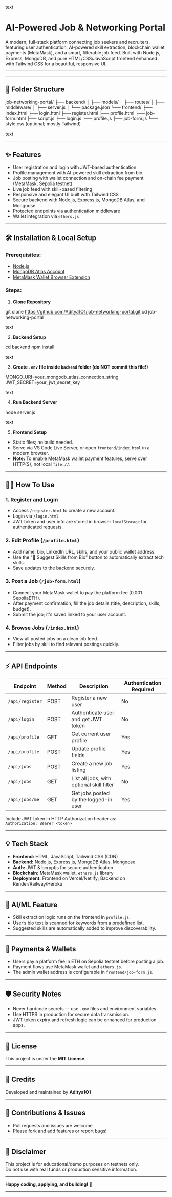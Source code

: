 text
# AI-Powered Job & Networking Portal

A modern, full-stack platform connecting job seekers and recruiters, featuring user authentication, AI-powered skill extraction, blockchain wallet payments (MetaMask), and a smart, filterable job feed. Built with Node.js, Express, MongoDB, and pure HTML/CSS/JavaScript frontend enhanced with Tailwind CSS for a beautiful, responsive UI.

---

---

## 📁 Folder Structure

job-networking-portal/
├── backend/
│   ├── models/
│   ├── routes/
│   ├── middleware/
│   ├── server.js
│   └── package.json
└── frontend/
├── index.html
├── login.html
├── register.html
├── profile.html
├── job-form.html
├── script.js
├── login.js
├── profile.js
├── job-form.js
└── style.css (optional; mostly Tailwind)

text

---

## ✨ Features

- User registration and login with JWT-based authentication
- Profile management with AI-powered skill extraction from bio
- Job posting with wallet connection and on-chain fee payment (MetaMask, Sepolia testnet)
- Live job feed with skill-based filtering
- Responsive and elegant UI built with Tailwind CSS
- Secure backend with Node.js, Express.js, MongoDB Atlas, and Mongoose
- Protected endpoints via authentication middleware
- Wallet integration via `ethers.js`

---

## 🛠️ Installation & Local Setup

### Prerequisites:

- [Node.js](https://nodejs.org/)
- [MongoDB Atlas Account](https://www.mongodb.com/cloud/atlas)
- [MetaMask Wallet Browser Extension](https://metamask.io/)

### Steps:

1. **Clone Repository**

git clone https://github.com/Aditya1O1/job-networking-portal.git
cd job-networking-portal

text

2. **Backend Setup**

cd backend
npm install

text

3. **Create `.env` file inside `backend` folder (do NOT commit this file!)**

MONGO_URI=your_mongodb_atlas_connection_string
JWT_SECRET=your_jwt_secret_key

text

4. **Run Backend Server**

node server.js

text

5. **Frontend Setup**

- Static files; no build needed.
- Serve via VS Code Live Server, or open `frontend/index.html` in a modern browser.
- **Note:** To enable MetaMask wallet payment features, serve over HTTP(S), not local `file://`.

---

## 🧑‍💻 How To Use

### 1. Register and Login

- Access `/register.html` to create a new account.
- Login via `/login.html`.
- JWT token and user info are stored in browser `localStorage` for authenticated requests.

### 2. Edit Profile (`/profile.html`)

- Add name, bio, LinkedIn URL, skills, and your public wallet address.
- Use the "🧠 Suggest Skills from Bio" button to automatically extract tech skills.
- Save updates to the backend securely.

### 3. Post a Job (`/job-form.html`)

- Connect your MetaMask wallet to pay the platform fee (0.001 SepoliaETH).
- After payment confirmation, fill the job details (title, description, skills, budget).
- Submit the job; it's saved linked to your user account.

### 4. Browse Jobs (`/index.html`)

- View all posted jobs on a clean job feed.
- Filter jobs by skill to find relevant postings quickly.

---

## ⚡ API Endpoints

| Endpoint          | Method | Description                             | Authentication Required |
|-------------------|--------|---------------------------------------|------------------------|
| `/api/register`   | POST   | Register a new user                    | No                     |
| `/api/login`      | POST   | Authenticate user and get JWT token   | No                     |
| `/api/profile`    | GET    | Get current user profile               | Yes                    |
| `/api/profile`    | POST   | Update profile fields                  | Yes                    |
| `/api/jobs`       | POST   | Create a new job listing               | Yes                    |
| `/api/jobs`       | GET    | List all jobs, with optional skill filter | No                  |
| `/api/jobs/me`    | GET    | Get jobs posted by the logged-in user | Yes                    |

Include JWT token in HTTP Authorization header as:  
`Authorization: Bearer <token>`

---

## 💡 Tech Stack

- **Frontend:** HTML, JavaScript, Tailwind CSS (CDN)
- **Backend:** Node.js, Express.js, MongoDB Atlas, Mongoose
- **Auth:** JWT & bcryptjs for secure authentication
- **Blockchain:** MetaMask wallet, `ethers.js` library
- **Deployment:** Frontend on Vercel/Netlify; Backend on Render/Railway/Heroku

---

## 🤖 AI/ML Feature

- Skill extraction logic runs on the frontend in `profile.js`.
- User’s bio text is scanned for keywords from a predefined list.
- Suggested skills are automatically added to improve discoverability.

---

## 💸 Payments & Wallets

- Users pay a platform fee in ETH on Sepolia testnet before posting a job.
- Payment flows use MetaMask wallet and `ethers.js`.
- The admin wallet address is configurable in `frontend/job-form.js`.

---

## 🛡️ Security Notes

- Never hardcode secrets — use `.env` files and environment variables.
- Use HTTPS in production for secure data transmission.
- JWT token expiry and refresh logic can be enhanced for production apps.

---

## 📄 License

This project is under the **MIT License**.

---

## 📝 Credits

Developed and maintained by **Aditya1O1**

---

## 🙏 Contributions & Issues

- Pull requests and issues are welcome.
- Please fork and add features or report bugs!

---

## 📢 Disclaimer

This project is for educational/demo purposes on testnets only.  
Do not use with real funds or production sensitive information.

---

**Happy coding, applying, and building! 🚀**

---
